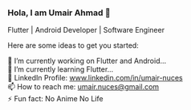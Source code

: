 ### Hola, I am Umair Ahmad 👋
Flutter | Android Developer | Software Engineer

Here are some ideas to get you started:

 🔭 I’m currently working on Flutter and Android...
 <br>
 🌱 I’m currently learning Flutter...
 <br>
  💬 LinkedIn Profile: www.linkedin.com/in/umair-nuces 
  <br>
  📫 How to reach me: umair.nuces@gmail.com
  <br>
  ⚡ Fun fact: No Anime No Life
